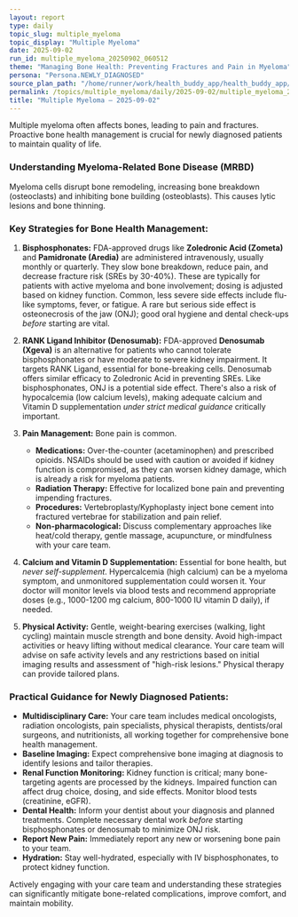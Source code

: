 ```yaml
---
layout: report
type: daily
topic_slug: multiple_myeloma
topic_display: "Multiple Myeloma"
date: 2025-09-02
run_id: multiple_myeloma_20250902_060512
theme: "Managing Bone Health: Preventing Fractures and Pain in Myeloma"
persona: "Persona.NEWLY_DIAGNOSED"
source_plan_path: "/home/runner/work/health_buddy_app/health_buddy_app/.results/multiple_myeloma/weekly_plan/2025-09-01/plan.json"
permalink: /topics/multiple_myeloma/daily/2025-09-02/multiple_myeloma_20250902_060512/
title: "Multiple Myeloma — 2025-09-02"
---
```


Multiple myeloma often affects bones, leading to pain and fractures. Proactive bone health management is crucial for newly diagnosed patients to maintain quality of life.

### Understanding Myeloma-Related Bone Disease (MRBD)

Myeloma cells disrupt bone remodeling, increasing bone breakdown (osteoclasts) and inhibiting bone building (osteoblasts). This causes lytic lesions and bone thinning.

### Key Strategies for Bone Health Management:

1.  **Bisphosphonates:** FDA-approved drugs like **Zoledronic Acid (Zometa)** and **Pamidronate (Aredia)** are administered intravenously, usually monthly or quarterly. They slow bone breakdown, reduce pain, and decrease fracture risk (SREs by 30-40%). These are typically for patients with active myeloma and bone involvement; dosing is adjusted based on kidney function. Common, less severe side effects include flu-like symptoms, fever, or fatigue. A rare but serious side effect is osteonecrosis of the jaw (ONJ); good oral hygiene and dental check-ups *before* starting are vital.

2.  **RANK Ligand Inhibitor (Denosumab):** FDA-approved **Denosumab (Xgeva)** is an alternative for patients who cannot tolerate bisphosphonates or have moderate to severe kidney impairment. It targets RANK Ligand, essential for bone-breaking cells. Denosumab offers similar efficacy to Zoledronic Acid in preventing SREs. Like bisphosphonates, ONJ is a potential side effect. There's also a risk of hypocalcemia (low calcium levels), making adequate calcium and Vitamin D supplementation *under strict medical guidance* critically important.

3.  **Pain Management:** Bone pain is common.
    *   **Medications:** Over-the-counter (acetaminophen) and prescribed opioids. NSAIDs should be used with caution or avoided if kidney function is compromised, as they can worsen kidney damage, which is already a risk for myeloma patients.
    *   **Radiation Therapy:** Effective for localized bone pain and preventing impending fractures.
    *   **Procedures:** Vertebroplasty/Kyphoplasty inject bone cement into fractured vertebrae for stabilization and pain relief.
    *   **Non-pharmacological:** Discuss complementary approaches like heat/cold therapy, gentle massage, acupuncture, or mindfulness with your care team.

4.  **Calcium and Vitamin D Supplementation:** Essential for bone health, but *never self-supplement*. Hypercalcemia (high calcium) can be a myeloma symptom, and unmonitored supplementation could worsen it. Your doctor will monitor levels via blood tests and recommend appropriate doses (e.g., 1000-1200 mg calcium, 800-1000 IU vitamin D daily), if needed.

5.  **Physical Activity:** Gentle, weight-bearing exercises (walking, light cycling) maintain muscle strength and bone density. Avoid high-impact activities or heavy lifting without medical clearance. Your care team will advise on safe activity levels and any restrictions based on initial imaging results and assessment of "high-risk lesions." Physical therapy can provide tailored plans.

### Practical Guidance for Newly Diagnosed Patients:

*   **Multidisciplinary Care:** Your care team includes medical oncologists, radiation oncologists, pain specialists, physical therapists, dentists/oral surgeons, and nutritionists, all working together for comprehensive bone health management.
*   **Baseline Imaging:** Expect comprehensive bone imaging at diagnosis to identify lesions and tailor therapies.
*   **Renal Function Monitoring:** Kidney function is critical; many bone-targeting agents are processed by the kidneys. Impaired function can affect drug choice, dosing, and side effects. Monitor blood tests (creatinine, eGFR).
*   **Dental Health:** Inform your dentist about your diagnosis and planned treatments. Complete necessary dental work *before* starting bisphosphonates or denosumab to minimize ONJ risk.
*   **Report New Pain:** Immediately report any new or worsening bone pain to your team.
*   **Hydration:** Stay well-hydrated, especially with IV bisphosphonates, to protect kidney function.

Actively engaging with your care team and understanding these strategies can significantly mitigate bone-related complications, improve comfort, and maintain mobility.
